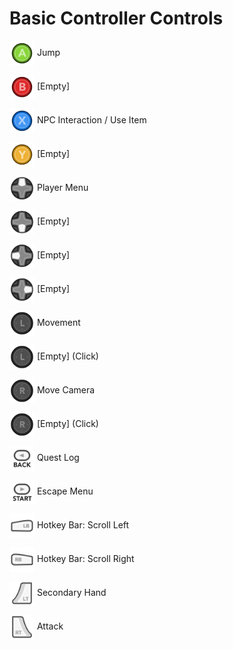 # Basic Controller Controls

<img height="40" style="vertical-align:middle" src="img/controls/x360/360_A.png"> Jump

<img height="40" style="vertical-align:middle" src="img/controls/x360/360_B.png"> [Empty]

<img height="40" style="vertical-align:middle" src="img/controls/x360/360_X.png"> NPC Interaction / Use Item

<img height="40" style="vertical-align:middle" src="img/controls/x360/360_Y.png"> [Empty]

<img height="40" style="vertical-align:middle" src="img/controls/x360/360_Dpad_Up.png"> Player Menu

<img height="40" style="vertical-align:middle" src="img/controls/x360/360_Dpad_Down.png"> [Empty]

<img height="40" style="vertical-align:middle" src="img/controls/x360/360_Dpad_Left.png"> [Empty]

<img height="40" style="vertical-align:middle" src="img/controls/x360/360_Dpad_Right.png"> [Empty]

<img height="40" style="vertical-align:middle" src="img/controls/x360/360_Left_Stick.png"> Movement

<img height="40" style="vertical-align:middle" src="img/controls/x360/360_Left_Stick.png"> [Empty] (Click)

<img height="40" style="vertical-align:middle" src="img/controls/x360/360_Right_Stick.png"> Move Camera

<img height="40" style="vertical-align:middle" src="img/controls/x360/360_Right_Stick.png"> [Empty] (Click)

<img height="40" style="vertical-align:middle" src="img/controls/x360/360_Back.png"> Quest Log

<img height="40" style="vertical-align:middle" src="img/controls/x360/360_Start.png"> Escape Menu

<img height="40" style="vertical-align:middle" src="img/controls/x360/360_LB.png"> Hotkey Bar: Scroll Left

<img height="40" style="vertical-align:middle" src="img/controls/x360/360_RB.png"> Hotkey Bar: Scroll Right

<img height="40" style="vertical-align:middle" src="img/controls/x360/360_LT.png"> Secondary Hand

<img height="40" style="vertical-align:middle" src="img/controls/x360/360_RT.png"> Attack